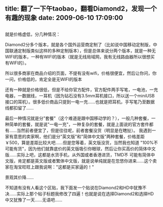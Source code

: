 title: 翻了一下午taobao，翻看Diamond2，发现一个有趣的现象
date: 2009-06-10 17:09:00
---

## 
 就是价格虚低，分几种情况：

 Diamond2分多个版本，就是各个国外运营商定制了（比如说中国移动定制版，中国联通定制版类似这样的多种定制版本），但是总体来说分两个版本，就是一种无WIFI的版本，一种有WIFI的版本（就是无线局域网，我有无线路由器所以很想买有WIFI的）。

 所以很多商家在商品介绍的页面，不提有没有wifi，价格很便宜，然后让你问，你一问，价格低的，肯定全是无WIFI的版本

 还有一种就是价格很低，但是不给你官方配件，官方配件两手写笔，一电池，一充电器，一数据线，一耳机（因为钻石没有3.5mm耳机接口，所以送一个miniUSB接口的耳机）。很多低价商品只提到一电一充……也就是把耳机，手写笔乃至数据线都扣留了……

 最后一种情况就是分"套餐"（这个难道是跟中国移动学的？），一般几种套餐，一种简单的套餐，就是说"一电一充"，一种复杂的套餐，就是上面说的官方套件都有……当然前者便宜了，但是往往呢，前者套餐没货（明显是在瞎扯）。
 我遇到一家有意思的卖家啊，他们是分"英文版"和"简体中文版"两种套餐，价格差距￥500，算是差距比较大吧……但是您等着，英文版没货，当然我也知道 "100%不可能有货"，因为他们就靠底价的英文版吸引你眼球，然后让你买高价的简体中文版……实际上吧，这都是水货手机，从外国或者香港进货，TMD不 可能有简体中文版，肯定都是英文版或者繁体中文版，就是说单纯就是在忽悠你进来……这个卖家在淘宝旺旺上跟我说啊："这都是买家逼的！"

 景观其价降……

 不知道有没有人看这个区贴，我下面发一个贴说在Diamond2和HD中犹豫不决……实际上那个帖子标题我修改了四遍！也就是说在选择Diamond2和选择HD中又犹豫了一天……无语吧……
